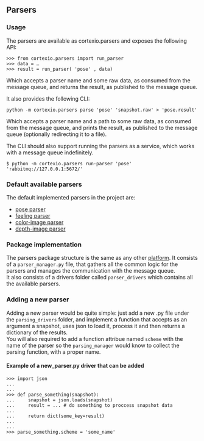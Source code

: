 
## Parsers

### Usage

The parsers are available as cortexio.parsers and exposes the following API:

```pycon
>>> from cortexio.parsers import run_parser
>>> data = …
>>> result = run_parser( 'pose' , data)
```

Which accepts a parser name and some raw data, as consumed from the message queue, and returns the result, as published to the message queue.

It also provides the following CLI:

``` python -m cortexio.parsers parse 'pose' 'snapshot.raw' > 'pose.result' ```

Which accepts a parser name and a path to some raw data, as consumed from the message
queue, and prints the result, as published to the message queue (optionally redirecting it
to a file).

The CLI should also support running the parsers as a service, which works with a message queue indefinitely.

```$ python -m cortexio.parsers run-parser 'pose' 'rabbitmq://127.0.0.1:5672/' ```

### Default available parsers

The default implemented parsers in the project are:
* [pose parser](parser_drivers/pose.py)
* [feeling parser](parser_drivers/feelings.py)
* [color-image parser](parser_drivers/color_image.py)
* [depth-image parser](parser_drivers/depth_image.py)

### Package implementation

The parsers package structure is the same as any other [platform](../platforms/README.md).
It consists of a ```parser_manager.py``` file, that gathers all the common logic for the parsers and manages the communication with the message queue. <br>
It also consists of a drivers folder called ``` parser_drivers ``` which contains all the available parsers.  


### Adding a new parser

Adding a new parser would be quite simple: just add a new .py file under the  ``` parsing_drivers ``` folder,
and implement a function that accepts as an argument a snapshot, uses json to load it, process it and then returns a dictionary of the results. <br>
You will also required to add a function attribue named ```scheme``` with the name of the parser so the ```parsing_manager``` would know to collect the parsing function, with a proper name.

#### Example of a new_parser.py driver that can be added

```pycon
>>> import json
...
...
>>> def parse_something(snapshot):
...     snapshot = json.loads(snapshot)
...     result = ... # do something to proccess snapshot data
... 
...     return dict(some_key=result)
...
...
>>> parse_something.scheme = 'some_name'
